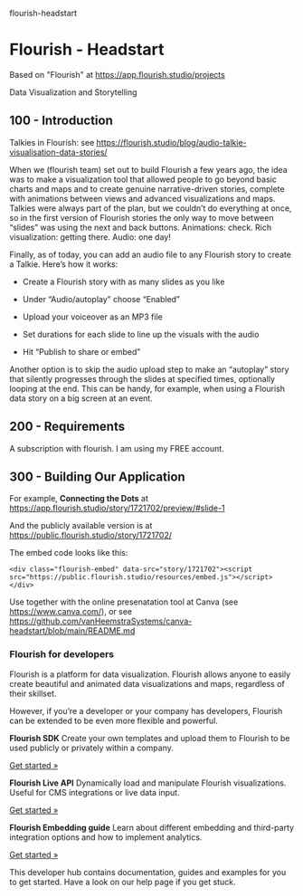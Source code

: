 flourish-headstart
# Flourish - Headstart

Based on "Flourish" at https://app.flourish.studio/projects

Data Visualization and Storytelling

## 100 - Introduction

Talkies in Flourish: see https://flourish.studio/blog/audio-talkie-visualisation-data-stories/

When we (flourish team) set out to build Flourish a few years ago, the idea was to make a visualization tool that allowed people to go beyond basic charts and maps and to create genuine narrative-driven stories, complete with animations between views and advanced visualizations and maps. Talkies were always part of the plan, but we couldn’t do everything at once, so in the first version of Flourish stories the only way to move between “slides” was using the next and back buttons. Animations: check. Rich visualization: getting there. Audio: one day!

Finally, as of today, you can add an audio file to any Flourish story to create a Talkie. Here’s how it works:

- Create a Flourish story with as many slides as you like

- Under “Audio/autoplay” choose “Enabled”

- Upload your voiceover as an MP3 file

- Set durations for each slide to line up the visuals with the audio

- Hit “Publish to share or embed”

Another option is to skip the audio upload step to make an “autoplay” story that silently progresses through the slides at specified times, optionally looping at the end. This can be handy, for example, when using a Flourish data story on a big screen at an event.

## 200 - Requirements

A subscription with flourish. I am using my FREE account.

## 300 - Building Our Application

For example, **Connecting the Dots** at https://app.flourish.studio/story/1721702/preview/#slide-1

And the publicly available version is at https://public.flourish.studio/story/1721702/

The embed code looks like this:

```
<div class="flourish-embed" data-src="story/1721702"><script src="https://public.flourish.studio/resources/embed.js"></script></div>
```

Use together with the online presenatation tool at Canva (see https://www.canva.com/), or see https://github.com/vanHeemstraSystems/canva-headstart/blob/main/README.md

### Flourish for developers

Flourish is a platform for data visualization. Flourish allows anyone to easily create beautiful and animated data visualizations and maps, regardless of their skillset.

However, if you’re a developer or your company has developers, Flourish can be extended to be even more flexible and powerful.

**Flourish SDK**
Create your own templates and upload them to Flourish to be used publicly or privately within a company.

[Get started »](https://developers.flourish.studio/sdk/introduction)

**Flourish Live API**
Dynamically load and manipulate Flourish visualizations. Useful for CMS integrations or live data input.

[Get started »](https://developers.flourish.studio/api/introduction)

**Flourish Embedding guide**
Learn about different embedding and third-party integration options and how to implement analytics.

[Get started »](https://developers.flourish.studio/embedding/introduction)

This developer hub contains documentation, guides and examples for you to get started. Have a look on our help page if you get stuck.

